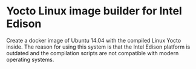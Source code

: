 # Yocto Linux image builder for Intel Edison

Create a docker image of Ubuntu 14.04 with the compiled Linux Yocto inside. The reason for using this system is that the Intel Edison platform is outdated and the compilation scripts are not compatible with modern operating systems.